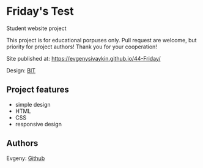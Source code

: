 # Friday's Test

Student website project

This project is for educational porpuses only. Pull request are welcome, but priority for project authors! Thank you for your cooperation!

Site published at: https://evgenysivaykin.github.io/44-Friday/

Design: [BIT](https://www.figma.com/file/uaVXnAQh9QxVsUD1RcQEbt/Friday-Challenge?node-id=607%3A721&t=PySTMLe8WtfNn8zL-0)

## Project features

-   simple design
-   HTML
-   CSS
-   responsive design

## Authors

Evgeny: [Github](https://github.com/EvgenySivaykin)
